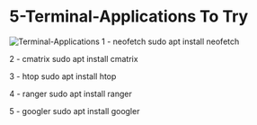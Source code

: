# 5-Terminal-Applications To Try
![Terminal-Applications](https://user-images.githubusercontent.com/81556052/162479651-05c8e75c-6a1e-4042-aad2-5d68d1a21b83.png)
1 - neofetch
    sudo apt install neofetch
    
2 - cmatrix
    sudo apt install cmatrix
    
3 - htop
    sudo apt install htop
    
4 - ranger
    sudo apt install ranger
    
5 - googler
    sudo apt install googler
